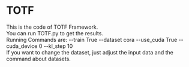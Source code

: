 # TOTF
This is the code of TOTF Framework.    
You can run TOTF.py to get the results.     
Running Commands are: --train True --dataset cora --use_cuda True --cuda_device 0  --kl_step 10     
If you want to change the dataset, just adjust the input data and the command about datasets.
